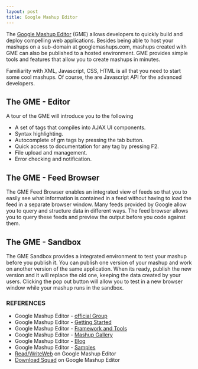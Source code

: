 ```yaml
---
layout: post
title: Google Mashup Editor
---
```


The [Google Mashup Editor](http://www.googlemashups.com/) (GME) allows developers to quickly build and deploy compelling web applications. Besides being able to host your mashups on a sub-domain at googlemashups.com, mashups created with GME can also be published to a hosted environment. GME provides simple tools and features that allow you to create mashups in minutes.

Familiarity with XML, Javascript, CSS, HTML is all that you need to start some cool mashups. Of course, the are Javascript API for the advanced developers.

## The GME - Editor

A tour of the GME will introduce you to the following

- A set of tags that compiles into AJAX UI components.
- Syntax highlighting.
- Autocomplete of gm tags by pressing the tab button.
- Quick access to documentation for any tag by pressing F2.
- File upload and management.
- Error checking and notification.

## The GME - Feed Browser

The GME Feed Browser enables an integrated view of feeds so that you to easily see what information is contained in a feed without having to load the feed in a separate browser window. Many feeds provided by Google allow you to query and structure data in different ways. The feed browser allows you to query these feeds and preview the output before you code against them.

## The GME - Sandbox

The GME Sandbox provides a integrated environment to test your mashup before you publish it. You can publish one version of your mashup and work on another version of the same application. When its ready, publish the new version and it will replace the old one, keeping the data created by your users. Clicking the pop out button will allow you to test in a new browser window while your mashup runs in the sandbox.

### REFERENCES

- Google Mashup Editor - <a href="http://groups.google.com/group/google-mashup-editor">official Group</a>
- Google Mashup Editor - <a href="http://code.google.com/gme/gettingstarted.html">Getting Started</a>
- Google Mashup Editor - <a href="http://code.google.com/gme/">Framework and Tools</a>
- Google Mashup Editor - <a href="http://gallery.googlemashups.com/">Mashup Gallery</a>
- Google Mashup Editor - <a href="http://googlemashupeditor.blogspot.com/">Blog</a>
- Google Mashup Editor - <a href="http://editor.googlemashups.com/docs/samples.html">Samples</a>
- <a href="http://www.readwriteweb.com/archives/google_mashup_editor.php">Read/WriteWeb</a> on Google Mashup Editor
- <a href="http://www.downloadsquad.com/2007/07/09/first-look-google-mashup-editor/">Download Squad</a> on Google Mashup Editor
